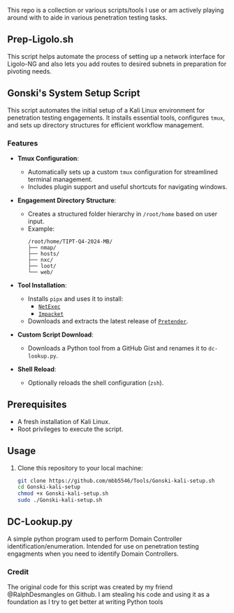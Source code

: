 This repo is a collection or various scripts/tools I use or am actively playing around with to aide in various penetration testing tasks. 

## Prep-Ligolo.sh
This script helps automate the process of setting up a network interface for Ligolo-NG and also lets you add routes to desired subnets in preparation for pivoting needs. 

##  Gonski's System Setup Script

This script automates the initial setup of a Kali Linux environment for penetration testing engagements. It installs essential tools, configures `tmux`, and sets up directory structures for efficient workflow management.

### Features

- **Tmux Configuration**:
  - Automatically sets up a custom `tmux` configuration for streamlined terminal management.
  - Includes plugin support and useful shortcuts for navigating windows.

- **Engagement Directory Structure**:
  - Creates a structured folder hierarchy in `/root/home` based on user input.
  - Example:
    ```
    /root/home/TIPT-Q4-2024-MB/
    ├── nmap/
    ├── hosts/
    ├── nxc/
    ├── loot/
    └── web/
    ```

- **Tool Installation**:
  - Installs `pipx` and uses it to install:
    - [`NetExec`](https://github.com/Pennyw0rth/NetExec)
    - [`Impacket`](https://github.com/SecureAuthCorp/impacket)
  - Downloads and extracts the latest release of [`Pretender`](https://github.com/RedTeamPentesting/pretender).

- **Custom Script Download**:
  - Downloads a Python tool from a GitHub Gist and renames it to `dc-lookup.py`.

- **Shell Reload**:
  - Optionally reloads the shell configuration (`zsh`).

## Prerequisites

- A fresh installation of Kali Linux.
- Root privileges to execute the script.

## Usage

1. Clone this repository to your local machine:
   ```bash
   git clone https://github.com/mbb5546/Tools/Gonski-kali-setup.sh
   cd Gonski-kali-setup
   chmod +x Gonski-kali-setup.sh
   sudo ./Gonski-kali-setup.sh

## DC-Lookup.py

A simple python program used to perform Domain Controller identification/enumeration. Intended for use on penetration testing engagments when you need to identify Domain Controllers.

### Credit

The original code for this script was created by my friend @RalphDesmangles on Github. I am stealing his code and using it as a foundation as I try to get better at writing Python tools
